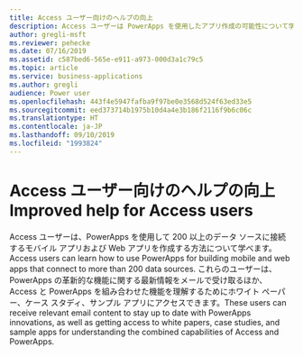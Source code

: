 ```yaml
---
title: Access ユーザー向けのヘルプの向上
description: Access ユーザーは PowerApps を使用したアプリ作成の可能性について学べます
author: gregli-msft
ms.reviewer: pehecke
ms.date: 07/16/2019
ms.assetid: c587bed6-565e-e911-a973-000d3a1c79c5
ms.topic: article
ms.service: business-applications
ms.author: gregli
audience: Power user
ms.openlocfilehash: 443f4e5947fafba9f97be0e3568d524f63ed33e5
ms.sourcegitcommit: eed373714b1975b10d4a4e3b186f2116f9b6c06c
ms.translationtype: HT
ms.contentlocale: ja-JP
ms.lasthandoff: 09/10/2019
ms.locfileid: "1993824"
---
```

# <a name="improved-help-for-access-users"></a><span data-ttu-id="6bbd9-103">Access ユーザー向けのヘルプの向上</span><span class="sxs-lookup"><span data-stu-id="6bbd9-103">Improved help for Access users</span></span>



<span data-ttu-id="6bbd9-104">Access ユーザーは、PowerApps を使用して 200 以上のデータ ソースに接続するモバイル アプリおよび Web アプリを作成する方法について学べます。</span><span class="sxs-lookup"><span data-stu-id="6bbd9-104">Access users can learn how to use PowerApps for building mobile and web apps that connect to more than 200 data sources.</span></span> <span data-ttu-id="6bbd9-105">これらのユーザーは、PowerApps の革新的な機能に関する最新情報をメールで受け取るほか、Access と PowerApps を組み合わせた機能を理解するためにホワイト ペーパー、ケース スタディ、サンプル アプリにアクセスできます。</span><span class="sxs-lookup"><span data-stu-id="6bbd9-105">These users can receive relevant email content to stay up to date with PowerApps innovations, as well as getting access to white papers, case studies, and sample apps for understanding the combined capabilities of Access and PowerApps.</span></span>
